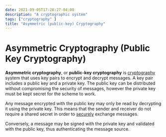 ```yaml
---
date: 2021-09-05T17:28:27-04:00
description: "A cryptographic system"
tags: ["cryptography" ]
title: "Asymmetric (public-key) Cryptography"
---
```


# Asymmetric Cryptography (Public Key Cryptography)

**Asymmetric cryptography**, or **public-key cryptography** is [cryptography](cryptography.md) system that uses key pairs to encrypt and decrypt messages. A key pair includes a public key and a private key. The public key can be distributed without compromising the security of messages, however the private key must be kept secret for the scheme to work.

Any message encrypted with the public key may only be read by decrypting it using the private key. This means that the sender and receiver do not require a shared secret in order to [securely](cybersecurity.md) exchange messages.

Conversely, a message may be signed with the private key and validated with the public key, thus authenticating the message source.
